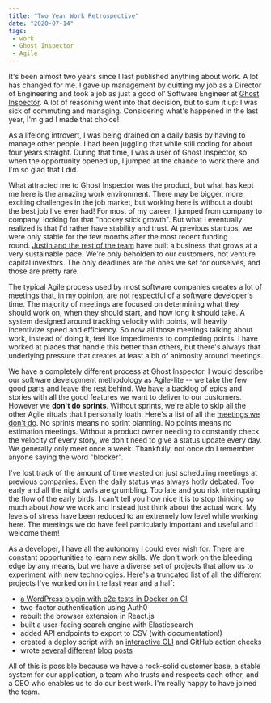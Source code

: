```yaml
---
title: "Two Year Work Retrospective"
date: "2020-07-14"
tags:
 - work
 - Ghost Inspector
 - Agile
---
```


It's been almost two years since I last published anything about work. A lot has changed for me. I gave up management by quitting my job as a Director of Engineering and took a job as just a good ol' Software Engineer at [Ghost Inspector](https://ghostinspector.com). A lot of reasoning went into that decision, but to sum it up: I was sick of commuting and managing. Considering what's happened in the last year, I'm glad I made that choice!

As a lifelong introvert, I was being drained on a daily basis by having to manage other people. I had been juggling that while still coding for about four years straight. During that time, I was a user of Ghost Inspector, so when the opportunity opened up, I jumped at the chance to work there and I'm so glad that I did.

What attracted me to Ghost Inspector was the product, but what has kept me here is the amazing work environment. There may be bigger, more exciting challenges in the job market, but working here is without a doubt the best job I've ever had! For most of my career, I jumped from company to company, looking for that "hockey stick growth". But what I eventually realized is that I'd rather have stability and trust. At previous startups, we were only stable for the few months after the most recent funding round. [Justin and the rest of the team](https://ghostinspector.com/about/) have built a business that grows at a very sustainable pace. We're only beholden to our customers, not venture capital investors. The only deadlines are the ones we set for ourselves, and those are pretty rare.

The typical Agile process used by most software companies creates a lot of meetings that, in my opinion, are not respectful of a software developer's time. The majority of meetings are focused on determining what they should work on, when they should start, and how long it should take. A system designed around tracking velocity with points, will heavily incentivize speed and efficiency. So now all those meetings talking about work, instead of doing it, feel like impediments to completing points. I have worked at places that handle this better than others, but there's always that underlying pressure that creates at least a bit of animosity around meetings.

We have a completely different process at Ghost Inspector. I would describe our software development methodology as Agile-lite -- we take the few good parts and leave the rest behind. We have a backlog of epics and stories with all the good features we want to deliver to our customers. However we **don't do sprints**. Without sprints, we're able to skip all the other Agile rituals that I personally loath. Here's a list of all the [meetings we don't do](https://dzone.com/articles/types-of-meetings-in-scrum-and-agile). No sprints means no sprint planning. No points means no estimation meetings. Without a product owner needing to constantly check the velocity of every story, we don't need to give a status update every day. We generally only meet once a week. Thankfully, not once do I remember anyone saying the word "blocker".

I've lost track of the amount of time wasted on just scheduling meetings at previous companies. Even the daily status was always hotly debated. Too early and all the night owls are grumbling. Too late and you risk interrupting the flow of the early birds. I can't tell you how nice it is to stop thinking so much about _how_ we work and instead just think about the actual work. My levels of stress have been reduced to an extremely low level while working here. The meetings we do have feel particularly important and useful and I welcome them!

As a developer, I have all the autonomy I could ever wish for. There are constant opportunities to learn new skills. We don't work on the bleeding edge by any means, but we have a diverse set of projects that allow us to experiment with new technologies. Here's a truncated list of all the different projects I've worked on in the last year and a half:

- [a WordPress plugin with e2e tests in Docker on CI](https://ghostinspector.com/blog/continuous-integration-testing-for-wordpress/)
- two-factor authentication using Auth0
- rebuilt the browser extension in React.js
- built a user-facing search engine with Elasticsearch
- added API endpoints to export to CSV (with documentation!)
- created a deploy script with an [interactive CLI](https://github.com/nanovazquez/yargs-interactive) and GitHub action checks
- wrote [several](https://ghostinspector.com/blog/ghost-inspector-wordpress-plugin/) [different](https://ghostinspector.com/blog/develop-wordpress-plugin-with-webpack-and-react/) [blog](https://ghostinspector.com/blog/automated-ui-testing-for-wordpress/) [posts](https://ghostinspector.com/blog/continuous-integration-testing-for-wordpress/)

All of this is possible because we have a rock-solid customer base, a stable system for our application, a team who trusts and respects each other, and a CEO who enables us to do our best work. I'm really happy to have joined the team.
